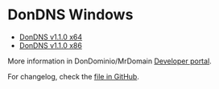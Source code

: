 # DonDNS Windows

- [DonDNS v1.1.0 x64](https://raw.githubusercontent.com/dondominio/dondns-win/master/installers/DonDNS%20Setup.msi)
- [DonDNS v1.1.0 x86](https://raw.githubusercontent.com/dondominio/dondns-win/master/installers/DonDNS%20Setup%20x86.msi)

More information in DonDominio/MrDomain [Developer portal](https://dev.dondominio.com/dondns/docs/windows/).

For changelog, check the [file in GitHub](https://github.com/dondominio/dondns-win/blob/master/changelog.txt).